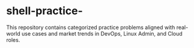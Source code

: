 # shell-practice-
This repository contains categorized practice problems aligned with real-world use cases and market trends in DevOps, Linux Admin, and Cloud roles.
